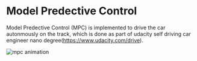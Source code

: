 # Model Predective Control

Model Predective Control (MPC) is implemented to drive the car autonmously on the track, which is done as part of udacity self driving car engineer nano degree(https://www.udacity.com/drive).

![mpc animation](images/Model_Predective_Control.gif)
